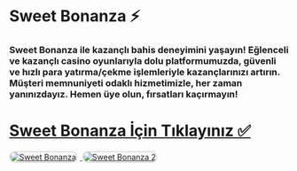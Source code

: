 # Sweet Bonanza ⚡️
### Sweet Bonanza ile kazançlı bahis deneyimini yaşayın! Eğlenceli ve kazançlı casino oyunlarıyla dolu platformumuzda, güvenli ve hızlı para yatırma/çekme işlemleriyle kazançlarınızı artırın. Müşteri memnuniyeti odaklı hizmetimizle, her zaman yanınızdayız. Hemen üye olun, fırsatları kaçırmayın!

# <a href="https://heylink.me/denemebonusu2025/">Sweet Bonanza İçin Tıklayınız ✅</a>

<a href="https://heylink.me/denemebonusu2025/" title="Sweet Bonanza">
    <img src="https://i.ibb.co/YjtLwQ8/cats.jpg" alt="Sweet Bonanza" style="max-width: 48%; border: 2px solid #ddd; border-radius: 10px; margin-right: 1%;">
</a>
<a href="https://heylink.me/denemebonusu2025/" title="Sweet Bonanza">
    <img src="https://i.ibb.co/VHdrjnQ/df.jpg" alt="Sweet Bonanza 2" style="max-width: 48%; border: 2px solid #ddd; border-radius: 10px;">
</a>
